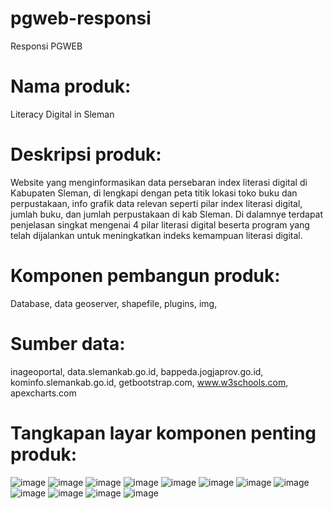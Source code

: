 # pgweb-responsi
Responsi PGWEB

# Nama produk: 
Literacy Digital in Sleman

# Deskripsi produk: 
Website yang menginformasikan data persebaran index literasi digital di Kabupaten Sleman, di lengkapi dengan peta titik lokasi toko buku dan perpustakaan, info grafik data relevan seperti pilar index literasi digital, jumlah buku, dan jumlah perpustakaan di kab Sleman. Di dalamnye terdapat penjelasan singkat mengenai 4 pilar literasi digital beserta program yang telah dijalankan untuk meningkatkan indeks kemampuan literasi digital.

# Komponen pembangun produk: 
Database, data geoserver, shapefile, plugins, img, 

# Sumber data: 
inageoportal, data.slemankab.go.id, bappeda.jogjaprov.go.id, kominfo.slemankab.go.id, getbootstrap.com, www.w3schools.com, apexcharts.com

# Tangkapan layar komponen penting produk:
![image](https://github.com/Kinasih14/pgweb-responsi/assets/142877930/d5f0b3e7-d99f-421f-9e6f-667aae31a9e4)
![image](https://github.com/Kinasih14/pgweb-responsi/assets/142877930/bd48a544-afce-4d60-9c50-0497ee459c8f)
![image](https://github.com/Kinasih14/pgweb-responsi/assets/142877930/ae76ea5f-b449-453c-98a2-07e215296a2c)
![image](https://github.com/Kinasih14/pgweb-responsi/assets/142877930/21a53cd7-7b5b-462a-9ac3-a2861fc0d9d8)
![image](https://github.com/Kinasih14/pgweb-responsi/assets/142877930/6078739b-36d4-413e-8451-1b18cee29d13)
![image](https://github.com/Kinasih14/pgweb-responsi/assets/142877930/d33ae4be-0399-4639-b2a8-0e9b70bb0121)
![image](https://github.com/Kinasih14/pgweb-responsi/assets/142877930/624ec067-89c7-4151-9913-43be8402db56)
![image](https://github.com/Kinasih14/pgweb-responsi/assets/142877930/53cab931-02ae-4424-9490-69177c6b0362)
![image](https://github.com/Kinasih14/pgweb-responsi/assets/142877930/696e20fb-77e4-4ce7-ab7a-f5d412c2fe6b)
![image](https://github.com/Kinasih14/pgweb-responsi/assets/142877930/2872c0a4-ad8a-48c8-a011-20f8ce7fee0e)
![image](https://github.com/Kinasih14/pgweb-responsi/assets/142877930/8e5cc666-8fdb-405a-8e03-38dbc367c867)
![image](https://github.com/Kinasih14/pgweb-responsi/assets/142877930/8dac2389-29fd-4b53-b756-57803848bc02)















